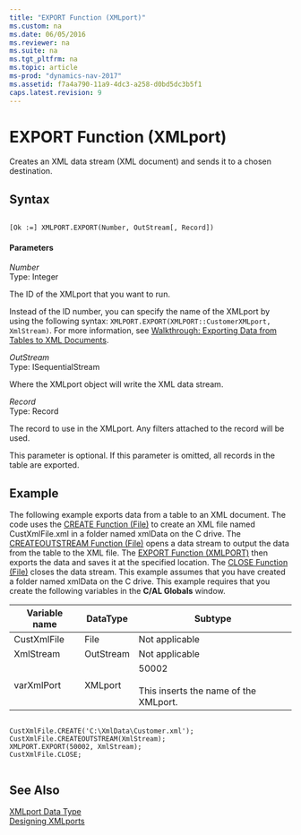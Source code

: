 ```yaml
---
title: "EXPORT Function (XMLport)"
ms.custom: na
ms.date: 06/05/2016
ms.reviewer: na
ms.suite: na
ms.tgt_pltfrm: na
ms.topic: article
ms-prod: "dynamics-nav-2017"
ms.assetid: f7a4a790-11a9-4dc3-a258-d0bd5dc3b5f1
caps.latest.revision: 9
---
```

# EXPORT Function (XMLport)
Creates an XML data stream \(XML document\) and sends it to a chosen destination.  
  
## Syntax  
  
```  
  
[Ok :=] XMLPORT.EXPORT(Number, OutStream[, Record])  
```  
  
#### Parameters  
 *Number*  
 Type: Integer  
  
 The ID of the XMLport that you want to run.  
  
 Instead of the ID number, you can specify the name of the XMLport by using the following syntax: `XMLPORT.EXPORT(XMLPORT::CustomerXMLport, XmlStream)`. For more information, see [Walkthrough: Exporting Data from Tables to XML Documents](Walkthrough:-Exporting-Data-from-Tables-to-XML-Documents.md).  
  
 *OutStream*  
 Type: ISequentialStream  
  
 Where the XMLport object will write the XML data stream.  
  
 *Record*  
 Type: Record  
  
 The record to use in the XMLport. Any filters attached to the record will be used.  
  
 This parameter is optional. If this parameter is omitted, all records in the table are exported.  
  
## Example  
 The following example exports data from a table to an XML document. The code uses the [CREATE Function \(File\)](CREATE-Function--File-.md) to create an XML file named CustXmlFile.xml in a folder named xmlData on the C drive. The [CREATEOUTSTREAM Function \(File\)](CREATEOUTSTREAM-Function--File-.md) opens a data stream to output the data from the table to the XML file. The [EXPORT Function \(XMLPORT\)](EXPORT-Function--XMLport-.md) then exports the data and saves it at the specified location. The [CLOSE Function \(File\)](CLOSE-Function--File-.md) closes the data stream. This example assumes that you have created a folder named xmlData on the C drive. This example requires that you create the following variables in the **C/AL Globals** window.  
  
|Variable name|DataType|Subtype|  
|-------------------|--------------|-------------|  
|CustXmlFile|File|Not applicable|  
|XmlStream|OutStream|Not applicable|  
|varXmlPort|XMLport|50002<br /><br /> This inserts the name of the XMLport.|  
  
```  
  
CustXmlFile.CREATE('C:\XmlData\Customer.xml');  
CustXmlFile.CREATEOUTSTREAM(XmlStream);  
XMLPORT.EXPORT(50002, XmlStream);  
CustXmlFile.CLOSE;  
  
```  
  
## See Also  
 [XMLport Data Type](XMLport-Data-Type.md)   
 [Designing XMLports](Designing-XMLports.md)